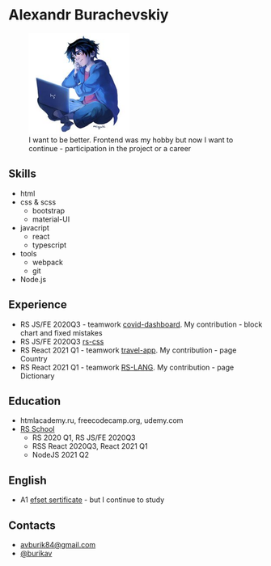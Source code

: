# Alexandr Burachevskiy

<figure>
    <img src="./assets/big-heroes-hero.jpg" alt="My photo" width="200" height="200">
    <figcaption>I want to be better. Frontend was my hobby but now I want to continue - participation in the project or a career</figcaption>
</figure>

## Skills

+ html
+ css & scss
  + bootstrap
  + material-UI
+ javacript
  + react
  + typescript
+ tools
  + webpack
  + git
+ Node.js

## Experience

+ RS JS/FE 2020Q3 - teamwork [covid-dashboard](https://rolling-scopes-school.github.io/burik84-JS2020Q3/covid-dashboard/build/index.html). My contribution - block chart and fixed mistakes
+ RS JS/FE 2020Q3 [rs-css](https://rolling-scopes-school.github.io/burik84-JS2020Q3/rs-css/build/index.html)
+ RS React 2021 Q1 - teamwork [travel-app](https://anatoliyak.github.io/travel-app/#/). My contribution - page Country
+ RS React 2021 Q1 - teamwork [RS-LANG](https://rs-lang-74-client.herokuapp.com/main). My contribution - page Dictionary

## Education

+ htmlacademy.ru, freecodecamp.org, udemy.com
+ [RS School](https://rs.school/)
  + RS 2020 Q1, RS JS/FE 2020Q3
  + RSS React 2020Q3, React 2021 Q1
  + NodeJS 2021 Q2

## English

+ A1 [efset sertificate](https://www.efset.org/cert/ADdS82) - but I continue to study

## Contacts

+ [avburik84@gmail.com](mailto:avburik84@gmail.com)
+ [@burikav](https://t.me/burikav)
